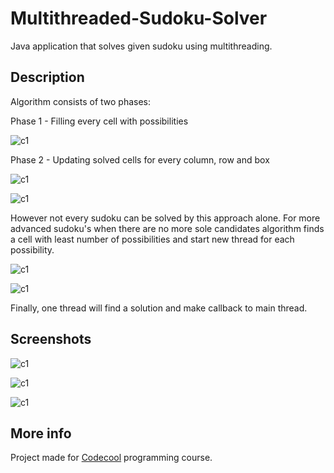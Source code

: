 # Multithreaded-Sudoku-Solver

Java application that solves given sudoku using multithreading.

## Description

Algorithm consists of two phases:

Phase 1 - Filling every cell with possibilities

![c1](https://raw.github.com/lpelczar/Multithreaded-Sudoku-Solver/master/docs/phase1.png)


Phase 2 - Updating solved cells for every column, row and box

![c1](https://raw.github.com/lpelczar/Multithreaded-Sudoku-Solver/master/docs/phase2.png)

![c1](https://raw.github.com/lpelczar/Multithreaded-Sudoku-Solver/master/docs/phase3-2.png)


However not every sudoku can be solved by this approach alone. For more advanced sudoku's when there are no more sole candidates algorithm finds a cell with least number of possibilities and start new thread for each possibility.


![c1](https://raw.github.com/lpelczar/Multithreaded-Sudoku-Solver/master/docs/phase4.png)

![c1](https://raw.github.com/lpelczar/Multithreaded-Sudoku-Solver/master/docs/phase5.png)


Finally, one thread will find a solution and make callback to main thread.

## Screenshots

![c1](https://raw.github.com/lpelczar/Multithreaded-Sudoku-Solver/master/docs/sudoku1-2.png)

![c1](https://raw.github.com/lpelczar/Multithreaded-Sudoku-Solver/master/docs/sudoku2.png)

![c1](https://raw.github.com/lpelczar/Multithreaded-Sudoku-Solver/master/docs/sudoku3-2.png)

## More info

Project made for [Codecool](https://codecool.com/) programming course.
